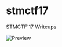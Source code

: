 # stmctf17
STMCTF'17 Writeups

![Preview](https://github.com/stmctf/stmctf17/blob/master/stmctf01.jpg)

